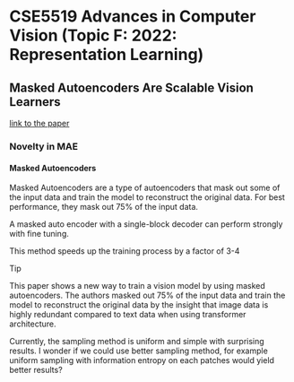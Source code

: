 # CSE5519 Advances in Computer Vision (Topic F: 2022: Representation Learning)

## Masked Autoencoders Are Scalable Vision Learners

[link to the paper](https://openaccess.thecvf.com/content/CVPR2022/papers/He_Masked_Autoencoders_Are_Scalable_Vision_Learners_CVPR_2022_paper.pdf)

### Novelty in MAE

#### Masked Autoencoders

Masked Autoencoders are a type of autoencoders that mask out some of the input data and train the model to reconstruct the original data. For best performance, they mask out 75% of the input data.

A masked auto encoder with a single-block decoder can perform strongly with fine tuning.

This method speeds up the training process by a factor of 3-4

> [!TIP]
>
> This paper shows a new way to train a vision model by using masked autoencoders. The authors masked out 75% of the input data and train the model to reconstruct the original data by the insight that image data is highly redundant compared to text data when using transformer architecture.
>
> Currently, the sampling method is uniform and simple with surprising results. I wonder if we could use better sampling method, for example uniform sampling with information entropy on each patches would yield better results?
